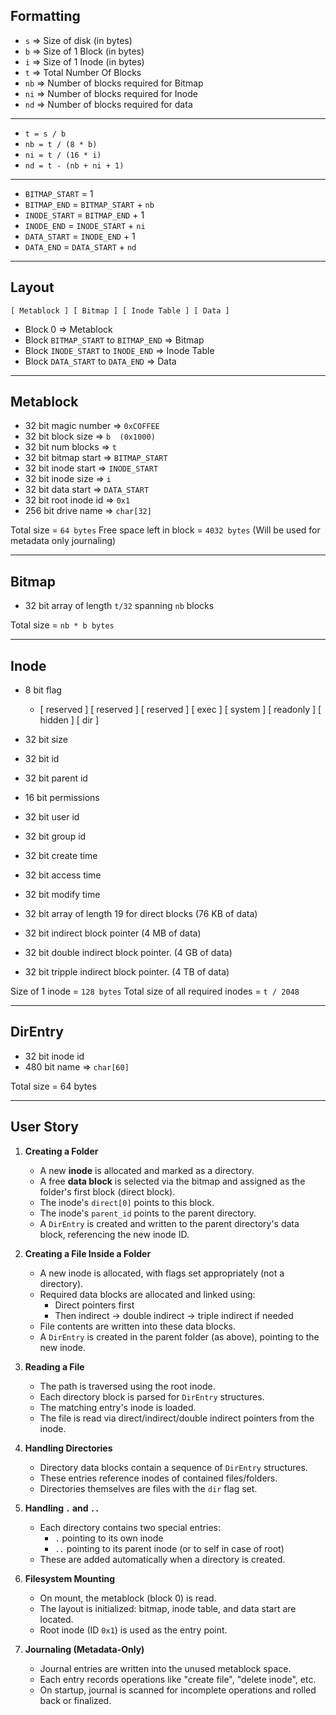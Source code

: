 ## Formatting
- `s`  => Size of disk (in bytes)
- `b`  => Size of 1 Block (in bytes)
- `i`  => Size of 1 Inode (in bytes)
- `t`  => Total Number Of Blocks
- `nb` => Number of blocks required for Bitmap
- `ni` => Number of blocks required for Inode
- `nd` => Number of blocks required for data

---

- `t = s / b`
- `nb = t / (8 * b)`
- `ni = t / (16 * i)`
- `nd = t - (nb + ni + 1)`

---

- `BITMAP_START` = 1
- `BITMAP_END`   = `BITMAP_START` + `nb`
- `INODE_START`  = `BITMAP_END` + 1
- `INODE_END`    = `INODE_START` + `ni`
- `DATA_START`   = `INODE_END` + 1
- `DATA_END`     = `DATA_START` + `nd`

---

## Layout

`[ Metablock ] [ Bitmap ] [ Inode Table ] [ Data ]`

- Block 0                                => Metablock
- Block `BITMAP_START` to  `BITMAP_END`  => Bitmap
- Block `INODE_START`  to  `INODE_END`   => Inode Table
- Block `DATA_START`   to  `DATA_END`    => Data

---

## Metablock
- 32 bit magic number   => `0xCOFFEE`
- 32 bit block size => `b  (0x1000)`
- 32 bit num blocks => `t`
- 32 bit bitmap start => `BITMAP_START`
- 32 bit inode start => `INODE_START`
- 32 bit inode size => `i`
- 32 bit data start => `DATA_START`
- 32 bit root inode id => `0x1`
- 256 bit drive name => `char[32]`

Total size = `64 bytes`
Free space left in block = `4032 bytes` (Will be used for metadata only journaling)

---

## Bitmap
- 32 bit array of length `t/32` spanning `nb` blocks

Total size = `nb * b bytes`

---

## Inode
- 8 bit flag
    - [ reserved ] [ reserved ] [ reserved ] [ exec ] [ system ] [ readonly ] [ hidden ] [ dir ] 

- 32 bit size
- 32 bit id
- 32 bit parent id

- 16 bit permissions
- 32 bit user id
- 32 bit group id

- 32 bit create time
- 32 bit access time
- 32 bit modify time

- 32 bit array of length 19 for direct blocks   (76 KB of data)
- 32 bit indirect block pointer                 (4  MB of data)
- 32 bit double indirect block pointer.         (4  GB of data)
- 32 bit tripple indirect block pointer.        (4  TB of data)

Size of 1 inode = `128 bytes`
Total size of all required inodes = `t / 2048`

---

## DirEntry
- 32 bit inode id
- 480 bit name => `char[60]`

Total size = 64 bytes

---

## User Story

1. **Creating a Folder**
   - A new **inode** is allocated and marked as a directory.
   - A free **data block** is selected via the bitmap and assigned as the folder's first block (direct block).
   - The inode's `direct[0]` points to this block.
   - The inode's `parent_id` points to the parent directory.
   - A `DirEntry` is created and written to the parent directory's data block, referencing the new inode ID.

2. **Creating a File Inside a Folder**
   - A new inode is allocated, with flags set appropriately (not a directory).
   - Required data blocks are allocated and linked using:
     - Direct pointers first
     - Then indirect → double indirect → triple indirect if needed
   - File contents are written into these data blocks.
   - A `DirEntry` is created in the parent folder (as above), pointing to the new inode.

3. **Reading a File**
   - The path is traversed using the root inode.
   - Each directory block is parsed for `DirEntry` structures.
   - The matching entry's inode is loaded.
   - The file is read via direct/indirect/double indirect pointers from the inode.

4. **Handling Directories**
   - Directory data blocks contain a sequence of `DirEntry` structures.
   - These entries reference inodes of contained files/folders.
   - Directories themselves are files with the `dir` flag set.

5. **Handling `.` and `..`**
   - Each directory contains two special entries:
     - `.` pointing to its own inode
     - `..` pointing to its parent inode (or to self in case of root)
   - These are added automatically when a directory is created.

6. **Filesystem Mounting**
   - On mount, the metablock (block 0) is read.
   - The layout is initialized: bitmap, inode table, and data start are located.
   - Root inode (ID `0x1`) is used as the entry point.

7. **Journaling (Metadata-Only)**
   - Journal entries are written into the unused metablock space.
   - Each entry records operations like "create file", "delete inode", etc.
   - On startup, journal is scanned for incomplete operations and rolled back or finalized.